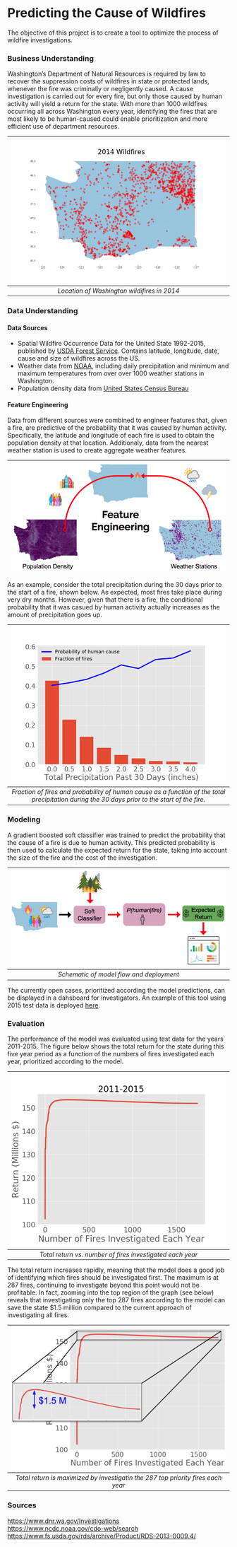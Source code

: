 # Predicting the Cause of Wildfires

The objective of this project is to create a tool to optimize the process of wildfire investigations.

### Business Understanding
 
Washington’s Department of Natural Resources is required by law to recover the suppression costs of wildfires in state or protected lands, whenever the fire was criminally or negligently caused.  A cause investigation is carried out for every fire, but only those caused by human activity will yield a return for the state.  With more than 1000 wildfires occurring all across Washington every year, identifying the fires that are most likely to be human-caused could enable prioritization and more efficient use of department resources.

| ![2014_fires_map.png](app/static/img/2014_fires_map.png) | 
|:--:| 
| *Location of Washington wildifires in 2014* |

### Data Understanding

#### Data Sources

* Spatial Wildfire Occurrence Data for the United State 1992-2015, published by [USDA Forest Service](https://www.fs.usda.gov/rds/archive/Product/RDS-2013-0009.4/).  Contains latitude, longitude, date, cause and size of wildfires across the US.  
* Weather data from [NOAA](https://www.ncdc.noaa.gov/cdo-web/datasets), including daily precipitation and minimum and maximum temperatures from over over 1000 weather stations in Washington. 
* Population density data from [United States Census Bureau](https://catalog.data.gov/dataset/tiger-line-shapefile-2010-2010-state-washington-2010-census-block-state-based-shapefile-with-ho) 

#### Feature Engineering

Data from different sources were combined to engineer features that, given a fire, are predictive of the probability that it was caused by human activity.  Specifically, the latitude and longitude of each fire is used to obtain the population density at that location.  Additionaly, data from the nearest weather station is used to create aggregate weather features.

| ![feature_engineering.png](images/feature_engineering.png) | 
|:--:| 

As an example, consider the total precipitation during the 30 days prior to the start of a fire, shown below.  As expected, most fires take place during very dry months.  However, given that there is a fire, the conditional probability that it was casued by human activity actually increases as the amount of precipitation goes up.

| ![prcp_30days_univariate.png](app/static/img/prcp_30days_univariate.png) | 
|:--:| 
| *Fraction of fires and probability of human cause as a function of the total precipitation during the 30 days prior to the start of the fire.* |

### Modeling

A gradient boosted soft classifier was trained to predict the probability that the cause of a fire is due to human activity. This predicted probability is then used to calculate the expected return for the state, taking into account the size of the fire and the cost of the investigation.  

| ![model_flow.png](app/static/img/model_flow.png) | 
|:--:| 
| *Schematic of model flow and deployment* |

The currently open cases, prioritized according the model predictions, can be displayed in a dahsboard for investigators. An example of this tool using 2015 test data is deployed [here](http://fireinvestigator.online).

### Evaluation

The performance of the model was evaluated using test data for the years 2011-2015.  The figure below shows the total return for the state during this five year period as a function of the numbers of fires investigated each year, prioritized according to the model.

| ![return_vs_number_of_investigations.png](app/static/img/return_vs_number_of_investigations.png) | 
|:--:| 
| *Total return vs. number of fires investigated each year* |

The total return increases rapidly, meaning that the model does a good job of identifying which fires should be investigated first.  The maximum is at 287 fires, continuing to investigate beyond this point would not be profitable.  In fact, zooming into the top region of the graph (see below) reveals that investigating only the top 287 fires according to the model can save the state $1.5 million compared to the current approach of investigating all fires.

| ![zoom_in.png](app/static/img/zoom_in.png) | 
|:--:| 
| *Total return is maximized by investigatin the 287 top priority fires each year* |


### Sources
https://www.dnr.wa.gov/Investigations  
https://www.ncdc.noaa.gov/cdo-web/search   
https://www.fs.usda.gov/rds/archive/Product/RDS-2013-0009.4/

